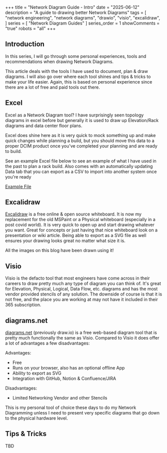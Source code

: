 +++
title = "Network Diagram Guide - Intro"
date = "2025-06-12"
description = "A guide to drawing better Network Diagrams"
tags = [
    "network engineering",
    "network diagrams",
    "drawio",
    "visio",
    "excalidraw",
]
series = [
    "Network Diagram Guides"
]
series_order = 1
showComments = "true"
robots = "all"
+++

## Introduction

In this series, I will go through some personal experiences, tools and recommendations when drawing Network Diagrams. 

This article deals with the tools I have used to document, plan & draw diagrams. I will also go over where each tool shines and tips & tricks to make your life easier. Again, this is based on personal experience since there are a lot of free and paid tools out there.

## Excel

Excel as a Network Diagram tool? I have surprisingly seen topology diagrams in excel before but generally it is used to draw up Elevation/Rack diagrams and data center floor plans.

Excel does shine here as it is very quick to mock something up and make quick changes while planning a build, but you should move this data to a proper DCIM product once you've completed your planning and are ready to build.

See an example Excel file below to see an example of what I have used in the past to plan a rack build. Also comes with an automatically updating Data tab that you can export as a CSV to import into another system once you're ready

[Example File](./static/cc-rack-design.xlsx)

## Excalidraw

[Excalidraw](https://excalidraw.com/) is a free online & open source whiteboard. It is now my replacement for the old MSPaint or a Physical whiteboard (especially in a post covid world). It is very quick to open up and start drawing whatever you want. Great for concepts or just having that nice whiteboard look on a presentation or wiki article. Being able to export as a SVG file as well ensures your drawing looks great no matter what size it is.

All the images on this blog have been drawn using it!

## Visio

Visio is the defacto tool that most engineers have come across in their careers to draw pretty much any type of diagram you can think of. It's great for Elevation, Physical, Logical, Data Flow, etc. diagrams and has the most vendor provided stencils of any solution. The downside of course is that it is not free, and the place you are working at may not have it included in their 365 subscription.  

## diagrams.net

[diagrams.net](https://app.diagrams.net/) (previously draw.io) is a free web-based diagram tool that is pretty much functionally the same as Visio. Compared to Visio it does offer a lot of advantages a few disadvantages:

Advantages:

- Free
- Runs on your browser, also has an optional offline App
- Ability to export as SVG
- Integration with GitHub, Notion & Confluence/JIRA

Disadvantages:

- Limited Networking Vendor and other Stencils

This is my personal tool of choice these days to do my Network Diagramming unless I need to present very specific diagrams that go down to the physical hardware level.

## Tips & Tricks

TBD
